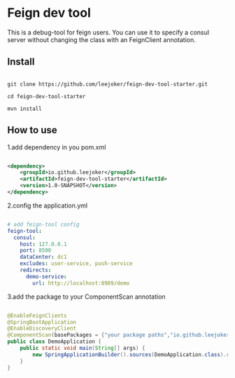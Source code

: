# Feign dev tool

This is a debug-tool for feign users.
You can use it to specify a consul server without changing the class with an FeignClient annotation.

## Install

```shell

git clone https://github.com/leejoker/feign-dev-tool-starter.git

cd feign-dev-tool-starter

mvn install

```

## How to use

1.add dependency in you pom.xml

```xml

<dependency>
    <groupId>io.github.leejoker</groupId>
    <artifactId>feign-dev-tool-starter</artifactId>
    <version>1.0-SNAPSHOT</version>
</dependency>

```

2.config the application.yml

```yaml

# add feign-tool config
feign-tool:
  consul:
    host: 127.0.0.1
    port: 8500
    dataCenter: dc1
    excludes: user-service, push-service
    redirects:
      demo-service:
        url: http://localhost:8989/demo

```


3.add the package to your ComponentScan annotation

```java

@EnableFeignClients
@SpringBootApplication
@EnableDiscoveryClient
@ComponentScan(basePackages = {"your package paths","io.github.leejoker"})
public class DemoApplication {
	public static void main(String[] args) {
		new SpringApplicationBuilder().sources(DemoApplication.class).run(args);
	}
}

```